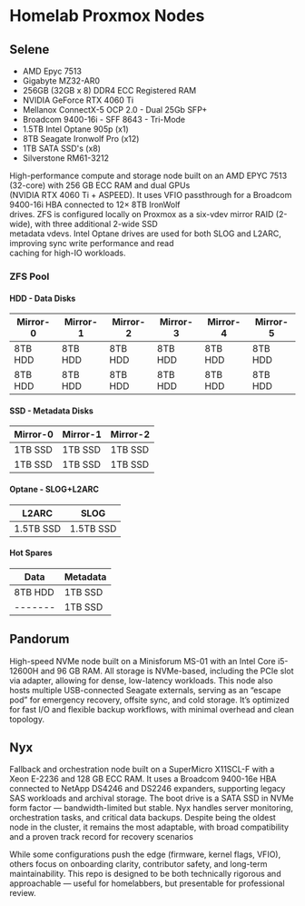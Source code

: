 # Homelab Proxmox Nodes #

## Selene ##

- AMD Epyc 7513
- Gigabyte MZ32-AR0
- 256GB (32GB x 8) DDR4 ECC Registered RAM
- NVIDIA GeForce RTX 4060 Ti
- Mellanox ConnectX-5 OCP 2.0 - Dual 25Gb SFP+
- Broadcom 9400-16i - SFF 8643 - Tri-Mode
- 1.5TB Intel Optane 905p (x1)
- 8TB Seagate Ironwolf Pro (x12)
- 1TB SATA SSD's (x8)
- Silverstone RM61-3212

High-performance compute and storage node built on an AMD EPYC 7513 (32-core) with 256 GB ECC RAM and dual GPUs  
(NVIDIA RTX 4060 Ti + ASPEED). It uses VFIO passthrough for a Broadcom 9400-16i HBA connected to 12× 8TB IronWolf  
drives. ZFS is configured locally on Proxmox as a six-vdev mirror RAID (2-wide), with three additional 2-wide SSD  
metadata vdevs. Intel Optane drives are used for both SLOG and L2ARC, improving sync write performance and read  
caching for high-IO workloads.

### ZFS Pool ###

#### HDD - Data Disks ####

| Mirror-0 | Mirror-1 | Mirror-2 | Mirror-3 | Mirror-4 | Mirror-5 |
| --- | --- | --- | --- | --- | --- |
| 8TB HDD |  8TB HDD |  8TB HDD |  8TB HDD |  8TB HDD |  8TB HDD |
| 8TB HDD |  8TB HDD |  8TB HDD |  8TB HDD |  8TB HDD |  8TB HDD |

#### SSD - Metadata Disks ####

| Mirror-0 | Mirror-1 | Mirror-2 |
| --- | --- | --- |
| 1TB SSD | 1TB SSD | 1TB SSD |
| 1TB SSD | 1TB SSD | 1TB SSD |

#### Optane - SLOG+L2ARC ####

| L2ARC | SLOG |
| --- | --- |
| 1.5TB SSD | 1.5TB SSD |

#### Hot Spares ####

| Data | Metadata |
| --- | --- |
| 8TB HDD | 1TB SSD |
| ------- | 1TB SSD |

## Pandorum ##

High-speed NVMe node built on a Minisforum MS-01 with an Intel Core i5-12600H and 96 GB RAM. All storage is
NVMe-based, including the PCIe slot via adapter, allowing for dense, low-latency workloads. This node also hosts
multiple USB-connected Seagate externals, serving as an “escape pod” for emergency recovery, offsite sync, and cold
storage. It’s optimized for fast I/O and flexible backup workflows, with minimal overhead and clean topology.

## Nyx ##

Fallback and orchestration node built on a SuperMicro X11SCL-F with a Xeon E-2236 and 128 GB ECC RAM. It uses a
Broadcom 9400-16e HBA connected to NetApp DS4246 and DS2246 expanders, supporting legacy SAS workloads and archival
storage. The boot drive is a SATA SSD in NVMe form factor — bandwidth-limited but stable. Nyx handles server
monitoring, orchestration tasks, and critical data backups. Despite being the oldest node in the cluster, it
remains the most adaptable, with broad compatibility and a proven track record for recovery scenarios

While some configurations push the edge (firmware, kernel flags, VFIO), others focus on onboarding clarity, contributor
safety, and long-term maintainability. This repo is designed to be both technically rigorous and approachable — useful
for homelabbers, but presentable for professional review.
